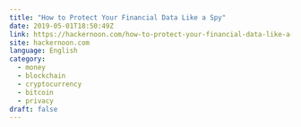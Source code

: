 ```yaml
---
title: "How to Protect Your Financial Data Like a Spy"
date: 2019-05-01T18:50:49Z
link: https://hackernoon.com/how-to-protect-your-financial-data-like-a-spy-4c154869356b?source=rss----3a8144eabfe3---4
site: hackernoon.com
language: English
category:
  - money
  - blockchain
  - cryptocurrency
  - bitcoin
  - privacy
draft: false
---
```


